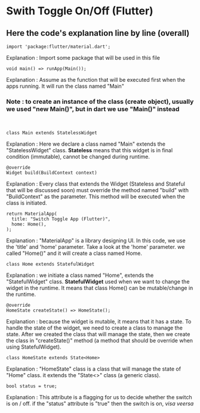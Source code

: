 # Swith Toggle On/Off (Flutter)

## Here the code's explanation line by line (overall)
    
    import 'package:flutter/material.dart';
  Explanation : Import some package that will be used in this file
  <br>
  
    void main() => runApp(Main());
  Explanation : Assume as the function that will be executed first when the apps running. It will run the class named "Main"
  ### Note : to create an instance of the class (create object), usually we used "new Main()", but in dart we use "Main()" instead
  <br>
  
    class Main extends StatelessWidget
  Explanation : Here we declare a class named "Main" extends the "StatelessWidget" class. <strong>Stateless</strong> means that this widget is in final condition (immutable), cannot be changed during runtime.
<br>

    @override
    Widget build(BuildContext context)
  Explanation : Every class that extends the Widget (Stateless and Stateful that will be discussed soon) must override the method named "build" with "BuildContext" as the parameter. This method will be executed when the class is initiated.
<br>

    return MaterialApp(
      title: "Switch Toggle App (Flutter)",
      home: Home(),
    );
  Explanation : "MaterialApp" is a library designing UI. In this code, we use the 'title' and 'home' parameter. Take a look at the 'home' parameter. we called "Home()" and it will create a class named Home.
<br>
    
    class Home extends StatefulWidget
  Explanation : we initiate a class named "Home", extends the "StatefulWidget" class. <strong>StatefulWidget</strong> used when we want to change the widget in the runtime. It means that class Home() can be mutable/change in the runtime.
<br>

    @override
    HomeState createState() => HomeState();
  Explanation : because the widget is mutable, it means that it has a state. To handle the state of the widget, we need to create a class to manage the state. After we created the class that will manage the state, then we create the class in "createState()" method (a method that should be override when using StatefulWidget).
<br>

    class HomeState extends State<Home>
  Explanation : "HomeState" class is a class that will manage the state of "Home" class. it extends the "State<>" class (a generic class).
<br>

    bool status = true;
  Explanation : This attribute is a flagging for us to decide whether the switch is on / off. if the "status" attribute is "true" then the switch is on, <i>visa veersa</i>

    
    
